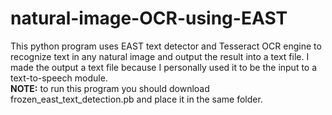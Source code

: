 # natural-image-OCR-using-EAST
This python program uses EAST text detector and Tesseract OCR engine to recognize text in any natural image and output the result into a text file. I made the output a text file because I personally used it to be the input to a text-to-speech module. <br/>
<b>NOTE:</b> to run this program you should download frozen_east_text_detection.pb and place it in the same folder.
